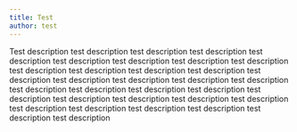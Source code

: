 ```yaml
---
title: Test
author: test
---
```

Test description test description test description test description test description test description test description test description test description test description test description test description test description test description test description test description test description test description test description test description test description test description test description test description test description test description test description test description test description test description test description test description test description